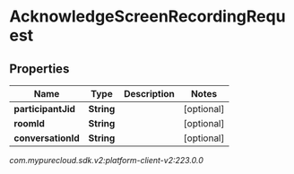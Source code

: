 # AcknowledgeScreenRecordingRequest


## Properties

| Name | Type | Description | Notes |
| ------------ | ------------- | ------------- | ------------- |
| **participantJid** | **String** |  |  [optional] |
| **roomId** | **String** |  |  [optional] |
| **conversationId** | **String** |  |  [optional] |




_com.mypurecloud.sdk.v2:platform-client-v2:223.0.0_
